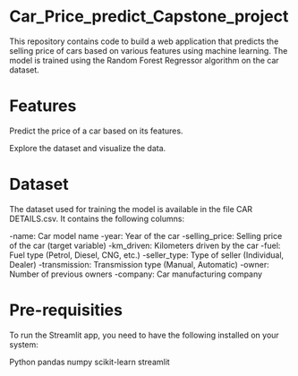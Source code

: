 # Car_Price_predict_Capstone_project

This repository contains code to build a web application that predicts the selling price of cars based on various features using machine learning. The model is trained using the Random Forest Regressor algorithm on the car dataset.

# Features
Predict the price of a car based on its features.

Explore the dataset and visualize the data.

# Dataset
The dataset used for training the model is available in the file CAR DETAILS.csv. It contains the following columns:

-name: Car model name
-year: Year of the car
-selling_price: Selling price of the car (target variable)
-km_driven: Kilometers driven by the car
-fuel: Fuel type (Petrol, Diesel, CNG, etc.)
-seller_type: Type of seller (Individual, Dealer)
-transmission: Transmission type (Manual, Automatic)
-owner: Number of previous owners
-company: Car manufacturing company

# Pre-requisities
To run the Streamlit app, you need to have the following installed on your system:

Python
pandas
numpy
scikit-learn
streamlit
